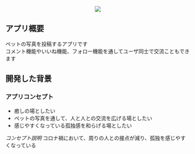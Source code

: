 <div align="center">
  <img src="https://user-images.githubusercontent.com/95406672/153352536-c8989948-ccca-42f2-84e4-88b769097435.png">
</div>  

## アプリ概要
ペットの写真を投稿するアプリです  
コメント機能やいいね機能、フォロー機能を通してユーザ同士で交流こともできます

## 開発した背景
### アプリコンセプト
* 癒しの場としたい
* ペットの写真を通して、人と人との交流を広げる場としたい
* 感じやすくなっている孤独感を和らげる場としたい

*コンセプト説明*
コロナ禍において、周りの人との接点が減り、孤独を感じやすくなっている

